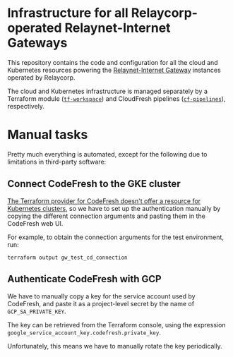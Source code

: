 # Infrastructure for all Relaycorp-operated Relaynet-Internet Gateways

This repository contains the code and configuration for all the cloud and Kubernetes resources powering the [Relaynet-Internet Gateway](https://docs.relaycorp.tech/relaynet-internet-gateway/) instances operated by Relaycorp.

The cloud and Kubernetes infrastructure is managed separately by a Terraform module ([`tf-workspace`](./tf-workspace)) and CloudFresh pipelines ([`cf-pipelines`](./cf-pipelines)), respectively.

# Manual tasks

Pretty much everything is automated, except for the following due to limitations in third-party software:

## Connect CodeFresh to the GKE cluster

[The Terraform provider for CodeFresh doesn't offer a resource for Kubernetes clusters](https://github.com/codefresh-io/terraform-provider-codefresh/issues/20), so we have to set up the authentication manually by copying the different connection arguments and pasting them in the CodeFresh web UI.

For example, to obtain the connection arguments for the test environment, run:

```
terraform output gw_test_cd_connection
```

## Authenticate CodeFresh with GCP

We have to manually copy a key for the service account used by CodeFresh, and paste it as a project-level secret by the name of `GCP_SA_PRIVATE_KEY`.

The key can be retrieved from the Terraform console, using the expression `google_service_account_key.codefresh.private_key`.

Unfortunately, this means we have to manually rotate the key periodically.

